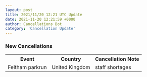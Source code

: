```yaml
---
layout: post
title: 2021/11/20 12:21 UTC Update
date: 2021-11-20 12:21:59 +0000
author: Cancellations Bot
category: 'Cancellation Update'
---
```


<h3>New Cancellations</h3>
<div class='hscrollable'>
<table style='width: 100%'>
    <tr>
        <th>Event</th>
        <th>Country</th>
        <th>Cancellation Note</th>
    </tr>
    <tr>
        <td>Feltham parkrun</td>
        <td>United Kingdom</td>
        <td>staff shortages</td>
    </tr>
</table>
</div>
